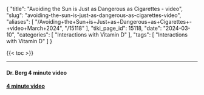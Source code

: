 {
    "title": "Avoiding the Sun is Just as Dangerous as Cigarettes - video",
    "slug": "avoiding-the-sun-is-just-as-dangerous-as-cigarettes-video",
    "aliases": [
        "/Avoiding+the+Sun+is+Just+as+Dangerous+as+Cigarettes+-+video+March+2024",
        "/15118"
    ],
    "tiki_page_id": 15118,
    "date": "2024-03-10",
    "categories": [
        "Interactions with Vitamin D"
    ],
    "tags": [
        "Interactions with Vitamin D"
    ]
}


{{< toc >}}

---

#### Dr. Berg 4 minute video

 **[4 minute video](https://www.youtube.com/watch?v=rDeLISqGgfs&ab_channel=Dr.EricBergDC)**